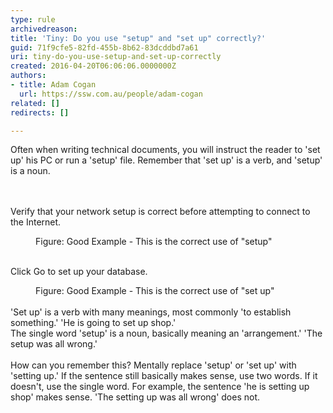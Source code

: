 ```yaml
---
type: rule
archivedreason: 
title: 'Tiny: Do you use "setup" and "set up" correctly?'
guid: 71f9cfe5-82fd-455b-8b62-83dcddbd7a61
uri: tiny-do-you-use-setup-and-set-up-correctly
created: 2016-04-20T06:06:06.0000000Z
authors:
- title: Adam Cogan
  url: https://ssw.com.au/people/adam-cogan
related: []
redirects: []

---
```



Often when writing technical documents, you will instruct the reader to 'set up' his PC or run a 'setup' file. Remember that 'set up' is a verb, and 'setup' is a noun.<br>
<br><excerpt class='endintro'></excerpt><br>
<p class="ssw15-rteElement-GreyBox">​Verify that your network setup is correct before attempting to connect to the Internet.​</p><dd class="ssw15-rteElement-FigureGood">Figure&#58; Good Example - This is the correct use of &quot;setup&quot;</dd><div><br></div><p class="ssw15-rteElement-GreyBox">Click Go to set up your database.</p><dd class="ssw15-rteElement-FigureGood">Figure&#58; Good Example - This is the correct use of &quot;set up&quot;​</dd><div><br></div><div>'Set up' is a verb with many meanings, most commonly 'to establish something.' 'He is going to set up shop.'</div><div>The single word 'setup' is a noun, basically meaning an 'arrangement.' 'The setup was all wrong.'</div><div><br></div><div>How can you remember this? Mentally replace 'setup' or 'set up' with 'setting up.' If the sentence still basically makes sense, use two words. If it doesn't, use the single word. For example, the sentence 'he is setting up shop' makes sense. 'The setting up was all wrong' does not.</div><div><br></div>


